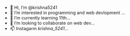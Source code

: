 - 👋 Hi, I’m @krishna5241
- 👀 I’m interested in programming and web devlopment ...
- 🌱 I’m currently learning 11th...
- 💞️ I’m looking to collaborate on web dev...
- 📫 Instagarm _krishna_5241_...
